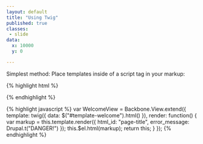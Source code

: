 ```yaml
---
layout: default
title: "Using Twig"
published: true
classes:
 - slide
data:
  x: 10000
  y: 0

---
```

Simplest method: Place templates inside of a script tag in your markup:

{% highlight html %}
<script type="text/html" id="template-welcome">
  <h1 id="{ { html_id }}">{ { 'Welcome' | t }}<h1>
  { % if error_message %}
    <p class="error">{ { error_message }}</p>
  { % endif %}
</script>
{% endhighlight %}

{% highlight javascript %}
var WelcomeView = Backbone.View.extend({
  template: twig({ data: $("#template-welcome").html() }),
  render: function() {
    var markup = this.template.render({
      html_id: "page-title",
      error_message: Drupal.t("DANGER!")
    });
    this.$el.html(markup);
    return this;
  }
});
{% endhighlight %}
